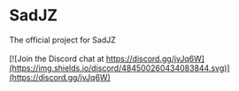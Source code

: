 # SadJZ
The official project for SadJZ
<br>
<br>
[![Join the Discord chat at https://discord.gg/jvJq6W](https://img.shields.io/discord/484500260434083844.svg)](https://discord.gg/jvJq6W)
